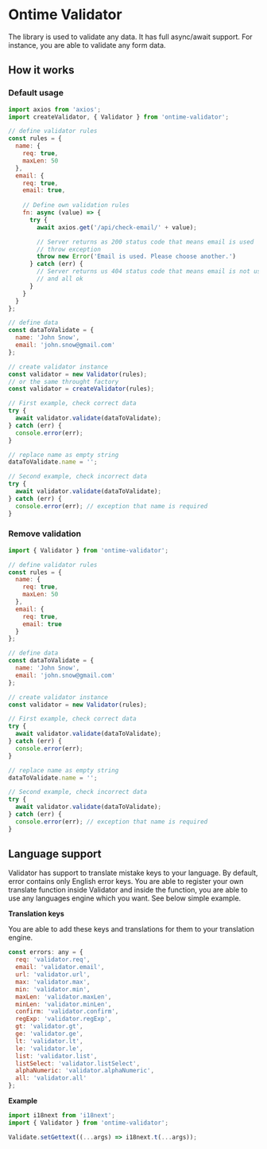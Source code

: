 <h1>Ontime Validator</h1>

The library is used to validate any data. It has full async/await support. For instance, you are able to validate any form data.

<h2>How it works</h2>

<h3>Default usage</h3>

```javascript
import axios from 'axios';
import createValidator, { Validator } from 'ontime-validator';

// define validator rules
const rules = {
  name: {
    req: true,
    maxLen: 50
  },
  email: {
    req: true,
    email: true,
    
    // Define own validation rules
    fn: async (value) => {
      try {
        await axios.get('/api/check-email/' + value);

        // Server returns as 200 status code that means email is used
        // throw exception
        throw new Error('Email is used. Please choose another.')
      } catch (err) {
        // Server returns us 404 status code that means email is not used
        // and all ok
      }
    }
  }
};

// define data
const dataToValidate = {
  name: 'John Snow',
  email: 'john.snow@gmail.com'
};

// create validator instance
const validator = new Validator(rules);
// or the same throught factory
const validator = createValidator(rules);

// First example, check correct data 
try {
  await validator.validate(dataToValidate);
} catch (err) {
  console.error(err);
}

// replace name as empty string
dataToValidate.name = '';

// Second example, check incorrect data 
try {
  await validator.validate(dataToValidate);
} catch (err) {
  console.error(err); // exception that name is required
}
```

<h3>Remove validation</h3>

```javascript
import { Validator } from 'ontime-validator';

// define validator rules
const rules = {
  name: {
    req: true,
    maxLen: 50
  },
  email: {
    req: true,
    email: true
  }
};

// define data
const dataToValidate = {
  name: 'John Snow',
  email: 'john.snow@gmail.com'
};

// create validator instance
const validator = new Validator(rules);

// First example, check correct data 
try {
  await validator.validate(dataToValidate);
} catch (err) {
  console.error(err);
}

// replace name as empty string
dataToValidate.name = '';

// Second example, check incorrect data 
try {
  await validator.validate(dataToValidate);
} catch (err) {
  console.error(err); // exception that name is required
}
```

<h2>Language support</h2>

Validator has support to translate mistake keys to your language. By default, error contains only English error keys. You are able to register your own translate function inside Validator and inside the function, you are able to use any languages engine which you want. See below simple example.

<strong>Translation keys</strong>

You are able to add these keys and translations for them to your translation engine.

```javascript
const errors: any = {
  req: 'validator.req',
  email: 'validator.email',
  url: 'validator.url',
  max: 'validator.max',
  min: 'validator.min',
  maxLen: 'validator.maxLen',
  minLen: 'validator.minLen',
  confirm: 'validator.confirm',
  regExp: 'validator.regExp',
  gt: 'validator.gt',
  ge: 'validator.ge',
  lt: 'validator.lt',
  le: 'validator.le',
  list: 'validator.list',
  listSelect: 'validator.listSelect',
  alphaNumeric: 'validator.alphaNumeric',
  all: 'validator.all'
};
```

<strong>Example</strong>

```javascript
import i18next from 'i18next';
import { Validator } from 'ontime-validator';

Validate.setGettext((...args) => i18next.t(...args));
```